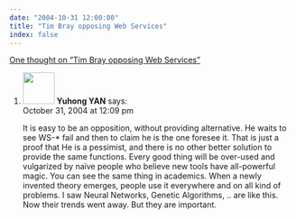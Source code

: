 ```yaml
---
date: "2004-10-31 12:00:00"
title: "Tim Bray opposing Web Services"
index: false
---
```


[One thought on &ldquo;Tim Bray opposing Web Services&rdquo;](/lemire/blog/2004/10-31-tim-bray-opposing-web-services)

<ol class="comment-list">
<li id="comment-275" class="comment even thread-even depth-1">
<div class="comment-author vcard">
<img alt src="https://secure.gravatar.com/avatar/673f1b9729b3cbeb731f76d3bf9692b9?s=56&#038;d=mm&#038;r=g" srcset="https://secure.gravatar.com/avatar/673f1b9729b3cbeb731f76d3bf9692b9?s=112&#038;d=mm&#038;r=g 2x" class="avatar avatar-56 photo" height="56" width="56" decoding="async" /> <b class="fn">Yuhong YAN</b> <span class="says">says:</span> </div>
<div class="comment-metadata"><time datetime="2004-10-31T12:09:14+00:00">October 31, 2004 at 12:09 pm</time></a> </div>
<div class="comment-content">
<p>It is easy to be an opposition, without providing alternative. He waits to see WS-* fail and then to claim he is the one foresee it. That is just a proof that He is a pessimist, and there is no other better solution to provide the same functions. Every good thing will be over-used and vulgarized by naïve people who believe new tools have all-powerful magic. You can see the same thing in academics. When a newly invented theory emerges, people use it everywhere and on all kind of problems. I saw Neural Networks, Genetic Algorithms, .. are like this. Now their trends went away. But they are important.</p>
</div>
</li>
</ol>
